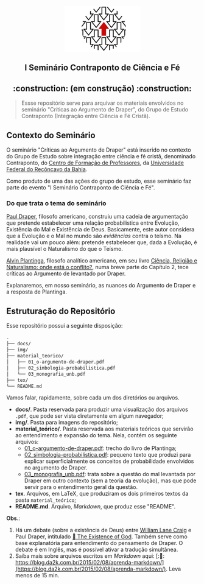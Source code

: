 <p align="center">
 <img width="200px" src="img/logo_contraponto.svg" align="center" alt="Contraponto" />
 <h2 align="center"> I Seminário Contraponto de Ciência e Fé </h2>
 <h2 align="center"> :construction: (em construção) :construction: </h2>
</p> 

> Essse repositório serve para arquivar os materiais envolvidos no seminário "Críticas ao Argumento de Draper", do Grupo de Estudo Contraponto (Integração entre Ciência e Fé Cristã).

## Contexto do Seminário

O seminário "Críticas ao Argumento de Draper" está inserido no contexto do Grupo de Estudo sobre integração entre ciência e fé cristã, denominado Contraponto, do [Centro de Formação de Professores][CFP], da [Universidade Federal do Recôncavo da Bahia][UFRB].

Como produto de uma das ações do grupo de estudo, esse seminário faz parte do evento "I Seminário Contraponto de Ciência e Fé".

### Do que trata o tema do seminário

[Paul Draper][DRAP], filosofo americano, construiu uma cadeia de argumentação que pretende estabelecer uma relação probabilistica entre Evolução, Existência do Mal e Existência de Deus.
Basicamente, este autor considera que a Evolução e o Mal no mundo são _evidências_ contra o teísmo.
Na realidade vai um pouco além: pretende estabelecer que, dada a Evolução, é mais plausível o Naturalismo do que o Teísmo.

[Alvin Plantinga][AP], filosofo analítico americano, em seu livro [Ciência, Religião e Naturalismo: onde está o conflito?][CRN], numa breve parte do Capítulo 2, tece críticas ao Argumento de levantado por Draper.

Explanaremos, em nosso seminário, as nuances do Argumento de Draper e a resposta de Plantinga.

[CRN]:  https://www.cristaosnaciencia.org.br/produto/ciencia-religiao-e-naturalismo/
[AP]:   https://pt.wikipedia.org/wiki/Alvin_Plantinga
[CFP]:  https://www.ufrb.edu.br/cfp/
[UFRB]: https://www.ufrb.edu.br/portal/
[DRAP]: https://pt.wikipedia.org/wiki/Paul_Draper

## Estruturação do Repositório

Esse repositório possui a seguinte disposição:

```{pre}
.
├── docs/
├── img/
├── material_teorico/
│   ├── 01_o-argumento-de-draper.pdf
│   ├── 02_simbologia-probabilistica.pdf
│   └── 03_monografia_unb.pdf
├── tex/
└── README.md
```

Vamos falar, rapidamente, sobre cada um dos diretórios ou arquivos.

- **docs/**. Pasta reservada para produzir uma visualização dos arquivos `.pdf`, que pode ser vista diretamente em algum navegador;
- **img/**. Pasta para imagens do repositório;
- **material_teórico/**. Pasta reservada aos materiais teóricos que servirão ao entendimento e expansão do tema. Nela, contém os seguinte arquivos:
    + [01_o-argumento-de-draper.pdf][DRAP1]: trecho do livro de Plantinga;
    + [02_simbologia-probabilistica.pdf][DRAP2]: pequeno texto que produzi para explicar superficialmente os conceitos de probabilidade envolvidos no argumento de Draper. 
    + [03_monografia_unb.pdf][DRAP3]: trata sobre a questão do mal levantada por Draper em outro contexto (sem a teoria da evolução), mas que pode servir para o entendimento geral da questão.
- **tex**. Arquivos, em LaTeX, que produziram os dois primeiros textos da pasta `material_teórico`;
- **README.md**. Arquivo, _Markdown_, que produz esse "README".

[DRAP1]: https://icaro-freire.github.io/2020_seminario_contraponto/01_o-argumento-de-draper.pdf
[DRAP2]: https://icaro-freire.github.io/2020_seminario_contraponto/02_simbologia-probabilistica.pdf
[DRAP3]: https://icaro-freire.github.io/2020_seminario_contraponto/03_monografia_unb.pdf

**Obs.**: 
1. Há um debate (sobre a existência de Deus) entre [William Lane Craig][CRAIG] e Paul Draper, intitulado [:movie_camera: The Existence of God][DEB]. Também serve como base explanatória para entendimento do pensamento de Draper. O debate é em Inglês, mas é possível ativar a tradução simultânea. 
2. Saiba mais sobre arquivos escritos em _Markdown_ aqui: [::link:: https://blog.da2k.com.br/2015/02/08/aprenda-markdown/](https://blog.da2k.com.br/2015/02/08/aprenda-markdown/). Leva menos de 15 min.


[CRAIG]: https://pt.wikipedia.org/wiki/William_Lane_Craig
[DEB]: https://youtu.be/lK3jVNbG2-s
